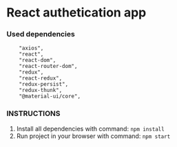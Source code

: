 # React authetication app

### Used dependencies

```
    "axios",
    "react",
    "react-dom",
    "react-router-dom",
    "redux",
    "react-redux",
    "redux-persist",
    "redux-thunk",
    "@material-ui/core",

```

### INSTRUCTIONS

1. Install all dependencies with command:
   `npm install`
2. Run project in your browser with command:
   `npm start`

